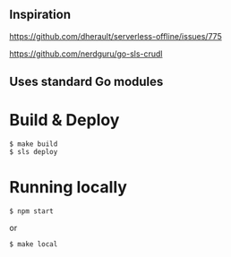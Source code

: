## Inspiration

https://github.com/dherault/serverless-offline/issues/775

https://github.com/nerdguru/go-sls-crudl

## Uses standard Go modules

# Build & Deploy

```
$ make build
$ sls deploy
```

# Running locally

```
$ npm start
```

or

```
$ make local
```
